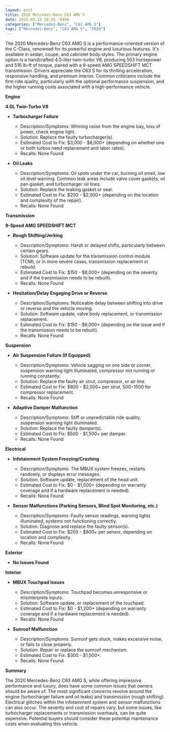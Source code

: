 ```yaml
---
layout: post
title: 2020 Mercedes-Benz C63 AMG S
date: 2025-03-19 10:29 -0400
categories: ["Mercedes-Benz", "C63 AMG S"]
tags: ["Mercedes-Benz", "C63 AMG S", "2020"]
---
```

The 2020 Mercedes-Benz C63 AMG S is a performance-oriented version of the C-Class, renowned for its powerful engine and luxurious features. It's available in sedan, coupe, and cabriolet body styles. The primary engine option is a handcrafted 4.0-liter twin-turbo V8, producing 503 horsepower and 516 lb-ft of torque, paired with a 9-speed AMG SPEEDSHIFT MCT transmission. Drivers appreciate the C63 S for its thrilling acceleration, responsive handling, and premium interior. Common criticisms include the firm ride quality, particularly with the optional performance suspension, and the higher running costs associated with a high-performance vehicle.

**Engine**

**4.0L Twin-Turbo V8**

*   **Turbocharger Failure**
    *   Description/Symptoms: Whining noise from the engine bay, loss of power, check engine light.
    *   Solution: Replace the faulty turbocharger(s).
    *   Estimated Cost to Fix: $3,000 - $6,000+ (depending on whether one or both turbos need replacement and labor rates).
    *   Recalls: None Found

*   **Oil Leaks**
    *   Description/Symptoms: Oil spots under the car, burning oil smell, low oil level warning. Common leak areas include valve cover gaskets, oil pan gasket, and turbocharger oil lines.
    *   Solution: Replace the leaking gasket or seal.
    *   Estimated Cost to Fix: $200 - $2,000+ (depending on the location and complexity of the repair).
    *   Recalls: None Found

**Transmission**

**9-Speed AMG SPEEDSHIFT MCT**

*   **Rough Shifting/Jerking**
    *   Description/Symptoms: Harsh or delayed shifts, particularly between certain gears.
    *   Solution: Software update for the transmission control module (TCM), or in more severe cases, transmission replacement or rebuild.
    *   Estimated Cost to Fix: $150 - $8,000+ (depending on the severity and if the transmission needs to be rebuilt).
    *   Recalls: None Found

*   **Hesitation/Delay Engaging Drive or Reverse**
    *   Description/Symptoms: Noticeable delay between shifting into drive or reverse and the vehicle moving.
    *   Solution: Software update, valve body replacement, or transmission replacement.
    *   Estimated Cost to Fix: $150 - $8,000+ (depending on the issue and if the transmission needs to be rebuilt).
    *   Recalls: None Found

**Suspension**

*   **Air Suspension Failure (If Equipped)**
    *   Description/Symptoms: Vehicle sagging on one side or corner, suspension warning light illuminated, compressor not running or running constantly.
    *   Solution: Replace the faulty air strut, compressor, or air line.
    *   Estimated Cost to Fix: $800 - $2,000+ per strut, $500-$1500 for compressor replacement.
    *   Recalls: None Found

*   **Adaptive Damper Malfunction**
    *   Description/Symptoms: Stiff or unpredictable ride quality, suspension warning light illuminated.
    *   Solution: Replace the faulty damper(s).
    *   Estimated Cost to Fix: $500 - $1,500+ per damper.
    *   Recalls: None Found

**Electrical**

*   **Infotainment System Freezing/Crashing**
    *   Description/Symptoms: The MBUX system freezes, restarts randomly, or displays error messages.
    *   Solution: Software update, replacement of the head unit.
    *   Estimated Cost to Fix: $0 - $1,500+ (depending on warranty coverage and if a hardware replacement is needed).
    *   Recalls: None Found

*   **Sensor Malfunctions (Parking Sensors, Blind Spot Monitoring, etc.)**
    *   Description/Symptoms: Faulty sensor readings, warning lights illuminated, systems not functioning correctly.
    *   Solution: Diagnose and replace the faulty sensor(s).
    *   Estimated Cost to Fix: $200 - $800+ per sensor, depending on location and complexity.
    *   Recalls: None Found

**Exterior**

*   **No Issues Found**

**Interior**

*   **MBUX Touchpad Issues**
    * Description/Symptoms: Touchpad becomes unresponsive or misinterprets inputs.
    * Solution: Software update, or replacement of the touchpad.
    * Estimated Cost to Fix: $0 - $1,200+ (depending on warranty coverage and if a hardware replacement is needed).
    * Recalls: None Found

*   **Sunroof Malfunction**
    *   Description/Symptoms: Sunroof gets stuck, makes excessive noise, or fails to close properly.
    *   Solution: Repair or replace the sunroof mechanism.
    *   Estimated Cost to Fix: $300 - $1,500+.
    *   Recalls: None Found

**Summary**

The 2020 Mercedes-Benz C63 AMG S, while offering impressive performance and luxury, does have some common issues that owners should be aware of. The most significant concerns revolve around the engine (turbocharger failure and oil leaks) and transmission (rough shifting). Electrical glitches within the infotainment system and sensor malfunctions can also occur. The severity and cost of repairs vary, but some issues, like turbocharger replacements or transmission overhauls, can be quite expensive. Potential buyers should consider these potential maintenance costs when evaluating this vehicle.

